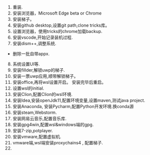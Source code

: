 1. 重装.
2. 安装浏览器，Microsoft Edge beta or Chrome
3. 安装梯子。
4. 安装github desktop,设置git path,clone tricks库。
5. 设置浏览器，使用tricks的chrome加载backup.
6. 安装vscode,开始记录装机过程.
7. 安装dism++,调整系统.  
  + 删除一批自带appx.
8. 系统设置UI等.
9. 安装fillder,解锁uwp的梯子.
10. 安装一票uwp应用,顺带解锁梯子。
11. 安装office,再将wsl设置开启。 安装完毕后重启。
12. 设置wsl的initial.
13. 安装Clion,配置Clion的wsl环境.
14. 安装Idea,安装openJdk11,配置环境变量,设置maven,测试java project.
15. 安装Anaconda, 安装Pycharm,配置Python开发环境.换conda源
16. 安装steam,Webstorm.
17. 安装网易云音乐,配置音乐库.
18. 安装gpg4win,配置wsl&windows端的gpg.
19. 安装7-zip,potplayer.
20. 安装vmware,配置虚拟机.
21. vmware端,wsl端安装proxychains4 , 配置梯子.
22. 